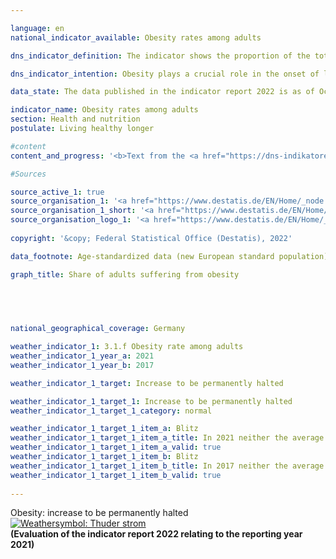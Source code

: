 ```yaml
---

language: en    
national_indicator_available: Obesity rates among adults    

dns_indicator_definition: The indicator shows the proportion of the total adult population (aged 18&nbsp;and over) who are affected by obesity.    

dns_indicator_intention: Obesity plays a crucial role in the onset of lifestyle diseases, such as cardiovascular diseases, diabetes and joint disorders. Besides its health implications, excess weight also has onerous economic and social consequences. The target must therefore be to ensure that the proportion of the population with obesity in Germany does not increase any further.    

data_state: The data published in the indicator report 2022 is as of Oct 31 2022. The data shown on this platform is updated regularly, so that more current data may be available online than published in the <a href="https://dns-indikatoren.de/en/facts_publications/">indicator report 2022</a>.    

indicator_name: Obesity rates among adults    
section: Health and nutrition    
postulate: Living healthy longer    

#content     
content_and_progress: '<b>Text from the <a href="https://dns-indikatoren.de/en/facts_publications/">Indicator Report 2021&nbsp;</a></b><br><br>The body mass index (<abbr title="Body Mass Index">BMI</abbr>) is a benchmark that is used to identify excess weight and especially obesity. It is calculated by dividing the body weight in kilograms by the square of an individual’s height in metres (<abbr title="Kilogram per square meter">kg/m²</abbr>). This calculation does not take account of age- and gender-specific differences or of an individual’s body mass composition.<br><br>People with a <abbr title="Body Mass Index">BMI</abbr> of 25&nbsp;and above are regarded as overweight, according to the World Health Organization (<abbr title="World Health Organization">WHO</abbr>) classification, and those with a <abbr title="Body Mass Index">BMI</abbr> of 30&nbsp;as obese.<br><br>The data basis for the indicator is the microcensus conducted by the Federal Statistical Office. That sample survey covers 1% of the total population. The questions on health are asked every four years as a rule, and responses to them are voluntary. The indicator is thus based on the proportion of the population with a <abbr title="Body Mass Index">BMI</abbr> of 30&nbsp;and higher who answered the questions concerning body weight and height in the microcensus.<br><br>The corresponding data were standardised relative to the European population of 1990&nbsp;to allow comparisons of data from different years and regions without distortions resulting from diverse age structures. Since the questions on health in the microcensus are not asked annually, the chart data for the intervening years have been interpolated. Where people provide information about themselves, as in the microcensus, body weight is often understated compared with measured values, whereas height is more likely to be overstated. As a result, the <abbr title="Body Mass Index">BMI</abbr> calculated on the basis of respondents’ own information is lower than a <abbr title="Body Mass Index">BMI</abbr> based on measured data.<br><br>In 2017, 14.8% of the population in Germany over the age of 18&nbsp;were classified as obese. The obesity rate for men in this population, at 16.4%, was higher than that for women (13.0%). In 1999, 10.7% of the population were obese. At that time too, the proportion of women affected by obesity (10.2%) was slightly lower than that of men (11.1%). The obesity rate among adults, in other words, has increased and so is moving away from the goal of the German Sustainable Development Strategy. A further 34.0% of the population aged 18&nbsp;and above had a <abbr title="Body Mass Index">BMI</abbr> of at least 25&nbsp;but below 30&nbsp;in 2017. This means that 48.8% have a <abbr title="Body Mass Index">BMI</abbr> of 25&nbsp;or more and are therefore considered overweight. Again, the proportion of women (39.0%) was lower than that of men (58.0%).<br><br>The proportion of adults suffering from obesity increases with age and does not decrease until an advanced age is reached. In 2017, 3.4% of 18- to 19-year-old women were obese. For the 30-34&nbsp;age group, the figure had already risen to 10.1%. The obesity rate for women peaked in the 65-69&nbsp;age group at 21.7%. In each of the age groups below 75, the obesity rate for men was higher than for women of the same age, the highest rates being recorded in the 60-64&nbsp;age group, at 24.5%, and the 65-69&nbsp;age group, at 25.3%.'    

#Sources    

source_active_1: true
source_organisation_1: '<a href="https://www.destatis.de/EN/Home/_node.html">Federal Statistical Office</a>'
source_organisation_1_short: '<a href="https://www.destatis.de/EN/Home/_node.html" target="_blank">Federal Statistical Office</a>'
source_organisation_logo_1: '<a href="https://www.destatis.de/EN/Home/_node.html" target="_blank"><img src="www.dns-indikatoren.de/public/OrgImgEn/destatis.png" alt="Federal Statistical Office" title=" Click here to visit the homepage of the organizationFederal Statistical Office" style="height:60px; width:148px; border: transparent"/></a>'
    
copyright: '&copy; Federal Statistical Office (Destatis), 2022'    

data_footnote: Age-standardized data (new European standard population).    

graph_title: Share of adults suffering from obesity    

    

        

national_geographical_coverage: Germany    

weather_indicator_1: 3.1.f Obesity rate among adults
weather_indicator_1_year_a: 2021
weather_indicator_1_year_b: 2017

weather_indicator_1_target: Increase to be permanently halted

weather_indicator_1_target_1: Increase to be permanently halted
weather_indicator_1_target_1_category: normal

weather_indicator_1_target_1_item_a: Blitz
weather_indicator_1_target_1_item_a_title: In 2021 neither the average value nor the last change pointed in the right direction.
weather_indicator_1_target_1_item_a_valid: true
weather_indicator_1_target_1_item_b: Blitz
weather_indicator_1_target_1_item_b_title: In 2017 neither the average value nor the last change pointed in the right direction.
weather_indicator_1_target_1_item_b_valid: true    
    
---
```



<div>
  <div class="my-header">
    <label class="default">Obesity: increase to be permanently halted
      <a href="www.dns-indikatoren.de/en/status"><img src="https://g205sdgs.github.io/sdg-indicators/public/Wettersymbole/Blitz.png" title="In 2021 neither the average value nor the last change pointed in the right direction." alt="Weathersymbol: Thuder strom"/>
      </a>
    </label>
  </div>
</div>
<div class="my-header-note">
  <label class="default"><b>(Evaluation of the indicator report 2022 relating to the reporting year 2021)
  </b></label>
</div>